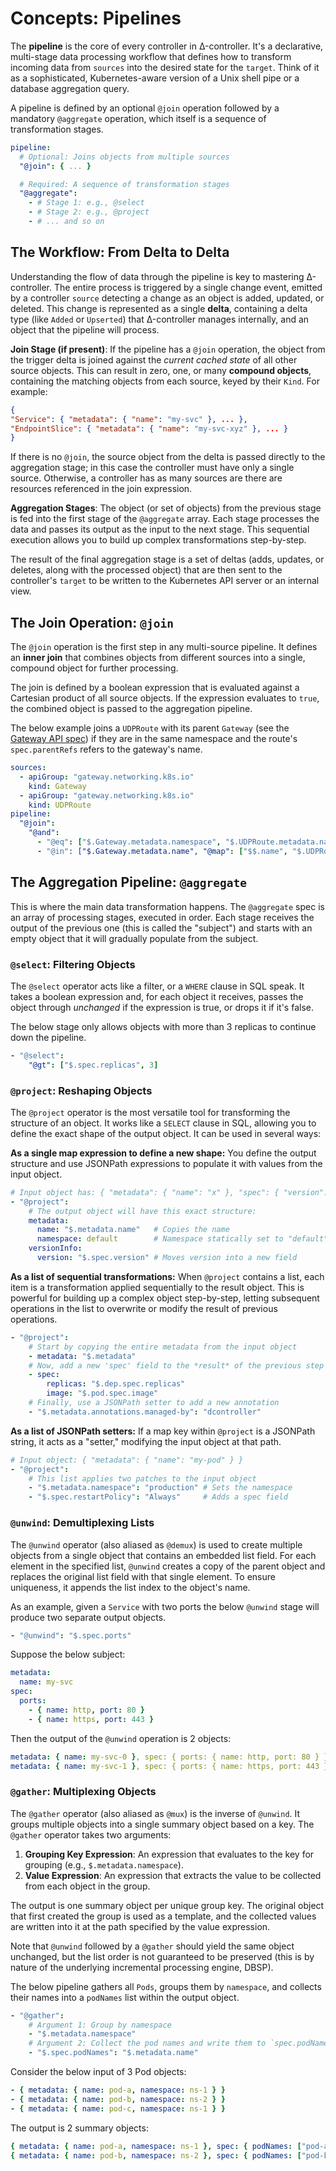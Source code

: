 # Concepts: Pipelines

The **pipeline** is the core of every controller in Δ-controller. It's a declarative, multi-stage data processing workflow that defines how to transform incoming data from `sources` into the desired state for the `target`. Think of it as a sophisticated, Kubernetes-aware version of a Unix shell pipe or a database aggregation query.

A pipeline is defined by an optional `@join` operation followed by a mandatory `@aggregate` operation, which itself is a sequence of transformation stages.

```yaml
pipeline:
  # Optional: Joins objects from multiple sources
  "@join": { ... }

  # Required: A sequence of transformation stages
  "@aggregate":
    - # Stage 1: e.g., @select
    - # Stage 2: e.g., @project
    - # ... and so on
```

## The Workflow: From Delta to Delta

Understanding the flow of data through the pipeline is key to mastering Δ-controller. The entire process is triggered by a single change event, emitted by a controller `source` detecting a change as an object is added, updated, or deleted. This change is represented as a single **delta**, containing a delta type (like `Added` or `Upserted`) that Δ-controller manages internally, and an object that the pipeline will process.

**Join Stage (if present)**: If the pipeline has a `@join` operation, the object from the trigger delta is joined against the *current cached state* of all other source objects. This can result in zero, one, or many **compound objects**, containing the matching objects from each source, keyed by their `Kind`. For example:
```json
{
"Service": { "metadata": { "name": "my-svc" }, ... },
"EndpointSlice": { "metadata": { "name": "my-svc-xyz" }, ... }
}
```
If there is no `@join`, the source object from the delta is passed directly to the aggregation stage; in this case the controller must have only a single source. Otherwise, a controller has as many sources are there are resources referenced in the join expression.

**Aggregation Stages**: The object (or set of objects) from the previous stage is fed into the first stage of the `@aggregate` array. Each stage processes the data and passes its output as the input to the next stage. This sequential execution allows you to build up complex transformations step-by-step.

The result of the final aggregation stage is a set of deltas (adds, updates, or deletes, along with the processed object) that are then sent to the controller's `target` to be written to the Kubernetes API server or an internal view.

## The Join Operation: `@join`

The `@join` operation is the first step in any multi-source pipeline. It defines an **inner join** that combines objects from different sources into a single, compound object for further processing.

The join is defined by a boolean expression that is evaluated against a Cartesian product of all source objects. If the expression evaluates to `true`, the combined object is passed to the aggregation pipeline.

The below example joins a `UDPRoute` with its parent `Gateway` (see the [Gateway API spec](https://gateway-api.sigs.k8s.io/)) if they are in the same namespace and the route's `spec.parentRefs` refers to the gateway's name.

```yaml
sources:
  - apiGroup: "gateway.networking.k8s.io"
    kind: Gateway
  - apiGroup: "gateway.networking.k8s.io"
    kind: UDPRoute
pipeline:
  "@join":
    "@and":
      - "@eq": ["$.Gateway.metadata.namespace", "$.UDPRoute.metadata.namespace"]
      - "@in": ["$.Gateway.metadata.name", "@map": ["$$.name", "$.UDPRoute.spec.parentRefs"]]
```

## The Aggregation Pipeline: `@aggregate`

This is where the main data transformation happens. The `@aggregate` spec is an array of processing stages, executed in order. Each stage receives the output of the previous one (this is called the "subject") and starts with an empty object that it will gradually populate from the subject.

### `@select`: Filtering Objects

The `@select` operator acts like a filter, or a `WHERE` clause in SQL speak. It takes a boolean expression and, for each object it receives, passes the object through *unchanged* if the expression is true, or drops it if it's false.

The below stage only allows objects with more than 3 replicas to continue down the pipeline.

```yaml
- "@select":
    "@gt": ["$.spec.replicas", 3]
```

### `@project`: Reshaping Objects

The `@project` operator is the most versatile tool for transforming the structure of an object. It works like a `SELECT` clause in SQL, allowing you to define the exact shape of the output object. It can be used in several ways:

**As a single map expression to define a new shape:**
You define the output structure and use JSONPath expressions to populate it with values from the input object.

```yaml
# Input object has: { "metadata": { "name": "x" }, "spec": { "version": "v1" } }
- "@project":
    # The output object will have this exact structure:
    metadata:
      name: "$.metadata.name"   # Copies the name
      namespace: default        # Namespace statically set to "default"
    versionInfo:
      version: "$.spec.version" # Moves version into a new field
```

**As a list of sequential transformations:**
When `@project` contains a list, each item is a transformation applied sequentially to the result object. This is powerful for building up a complex object step-by-step, letting subsequent operations in the list to overwrite or modify the result of previous operations.

```yaml
- "@project":
    # Start by copying the entire metadata from the input object
    - metadata: "$.metadata"
    # Now, add a new 'spec' field to the *result* of the previous step
    - spec:
        replicas: "$.dep.spec.replicas"
        image: "$.pod.spec.image"
    # Finally, use a JSONPath setter to add a new annotation
    - "$.metadata.annotations.managed-by": "dcontroller"
```

**As a list of JSONPath setters:**
If a map key within `@project` is a JSONPath string, it acts as a "setter," modifying the input object at that path.

```yaml
# Input object: { "metadata": { "name": "my-pod" } }
- "@project":
    # This list applies two patches to the input object
    - "$.metadata.namespace": "production" # Sets the namespace
    - "$.spec.restartPolicy": "Always"     # Adds a spec field
```

### `@unwind`: Demultiplexing Lists

The `@unwind` operator (also aliased as `@demux`) is used to create multiple objects from a single object that contains an embedded list field. For each element in the specified list, `@unwind` creates a copy of the parent object and replaces the original list field with that single element. To ensure uniqueness, it appends the list index to the object's name.

As an example, given a `Service` with two ports the below `@unwind` stage will produce two separate output objects. 

```yaml
- "@unwind": "$.spec.ports"
```

Suppose the below subject:

```yaml
metadata:
  name: my-svc
spec:
  ports:
    - { name: http, port: 80 }
    - { name: https, port: 443 }
```

Then the output of the `@unwind` operation is 2 objects:

```yaml
metadata: { name: my-svc-0 }, spec: { ports: { name: http, port: 80 } }
metadata: { name: my-svc-1 }, spec: { ports: { name: https, port: 443 } }
```

### `@gather`: Multiplexing Objects

The `@gather` operator (also aliased as `@mux`) is the inverse of `@unwind`. It groups multiple objects into a single summary object based on a key. The `@gather` operator takes two arguments:
1.  **Grouping Key Expression**: An expression that evaluates to the key for grouping (e.g., `$.metadata.namespace`).
2.  **Value Expression**: An expression that extracts the value to be collected from each object in the group.

The output is one summary object per unique group key. The original object that first created the group is used as a template, and the collected values are written into it at the path specified by the value expression.

Note that `@unwind` followed by a `@gather` should yield the same object unchanged, but the list order is not guaranteed to be preserved (this is by nature of the underlying incremental processing engine, DBSP).

The below pipeline gathers all `Pods`, groups them by `namespace`, and collects their names into a `podNames` list within the output object.

```yaml
- "@gather":
    # Argument 1: Group by namespace
    - "$.metadata.namespace"
    # Argument 2: Collect the pod names and write them to `spec.podNames`
    - "$.spec.podNames": "$.metadata.name"
```

Consider the below input of 3 Pod objects:

```yaml
- { metadata: { name: pod-a, namespace: ns-1 } }
- { metadata: { name: pod-b, namespace: ns-2 } }
- { metadata: { name: pod-c, namespace: ns-1 } }
```

The output is 2 summary objects:

```yaml
{ metadata: { name: pod-a, namespace: ns-1 }, spec: { podNames: ["pod-a", "pod-c"] } }
{ metadata: { name: pod-b, namespace: ns-2 }, spec: { podNames: ["pod-b"] } }
```
